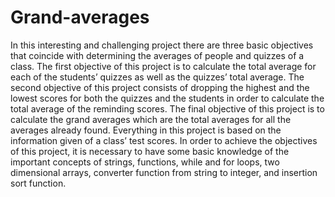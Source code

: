 # Grand-averages

In this interesting and challenging project there are three basic objectives that coincide with determining the averages 
of people and quizzes of a class. The first objective of this project is to calculate the total average for each of the 
students’ quizzes as well as the quizzes’ total average.  The second objective of this project consists of dropping the 
highest and the lowest scores for both the quizzes and the students in order to calculate the total average of the reminding 
scores.  The final objective of this project is to calculate the grand averages which are the total averages for all the 
averages already found.  Everything in this project is based on the information given of a class’ test scores.  In order to 
achieve the objectives of this project, it is necessary to have some basic knowledge of the important concepts of   strings, 
functions, while and for loops, two dimensional arrays, converter function from string to integer, and insertion sort function. 
